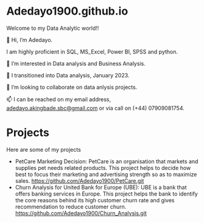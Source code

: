 # Adedayo1900.github.io
Welcome to my Data Analytic world!!
  
👋 Hi, I’m Adedayo.

I am highly proficient in SQL, MS_Excel, Power BI, SPSS and python.

👀 I’m interested in Data analysis and Business Analysis.

🌱 I transitioned into Data analysis, January 2023.

💞️ I’m looking to collaborate on data anlysis projects.

📫 I can be reached on my email address, adedayo.akingbade.sbc@gmail.com or via call on (+44) 07909081754.

# Projects
Here are some of my projects
- PetCare Marketing Decision: PetCare is an organisation that markets and supplies pet needs related products. This project helps to decide how best to focus their marketing and advertising strength so as to maximize sales. https://github.com/Adedayo1900/PetCare.git
- Churn Analysis for United Bank for Europe (UBE): UBE is a bank that offers banking services in Europe. This project helps the bank to identify the core reasons behind its high customer churn rate and gives recommendation to reduce customer churn. https://github.com/Adedayo1900/Churn_Analysis.git
